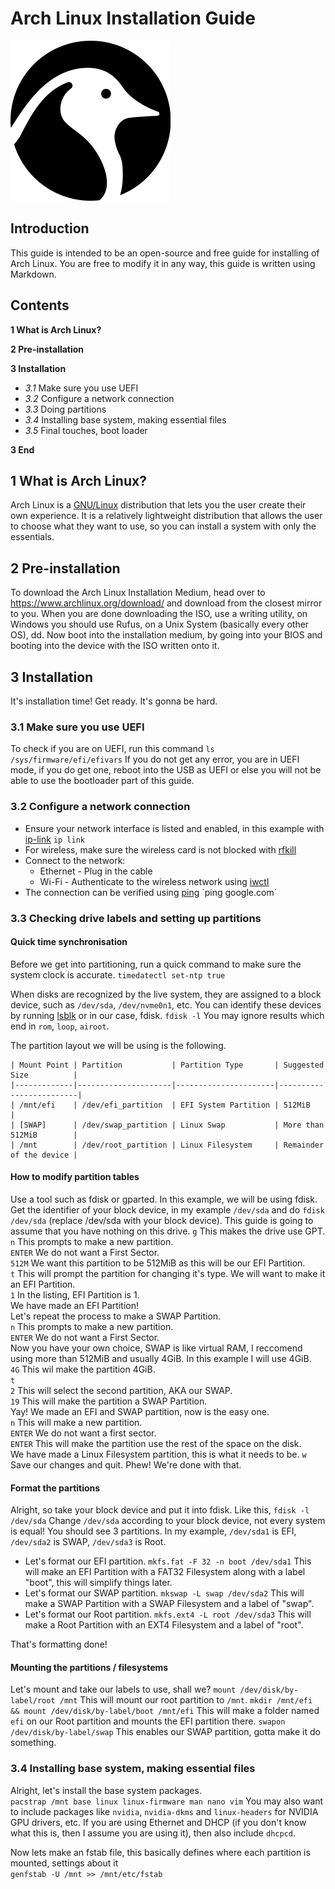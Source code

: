 # Arch Linux Installation Guide

![penguin](img/linux.png)

## Introduction
This guide is intended to be an open-source and free guide for installing of Arch Linux.
You are free to modify it in any way, this guide is written using Markdown. 

## Contents
**1 What is Arch Linux?**  

**2 Pre-installation**  

**3 Installation**
- *3.1* Make sure you use UEFI  
- *3.2* Configure a network connection  
- *3.3* Doing partitions  
- *3.4* Installing base system, making essential files  
- *3.5* Final touches, boot loader  

**3 End**  

## 1 What is Arch Linux?
Arch Linux is a [GNU/Linux](https://pastebin.com/raw/7mq2kKqC) distribution that lets you the user create their own experience. It is a relatively lightweight distribution that allows the user to choose what they want to use, so you can install a system with only the essentials.

## 2 Pre-installation
To download the Arch Linux Installation Medium, head over to https://www.archlinux.org/download/ and download from the closest mirror to you.
When you are done downloading the ISO, use a writing utility, on Windows you should use Rufus, on a Unix System (basically every other OS), dd. Now boot into the installation medium, by going into your BIOS and booting into the device with the ISO written onto it. 

## 3 Installation
It's installation time! Get ready. It's gonna be hard.

### 3.1 Make sure you use UEFI
To check if you are on UEFI, run this command 
`ls /sys/firmware/efi/efivars`
If you do not get any error, you are in UEFI mode, if you do get one, reboot into the USB as UEFI or else you will not be able to use the bootloader part of this guide.

### 3.2 Configure a network connection
- Ensure your network interface is listed and enabled, in this example with [ip-link](https://jlk.fjfi.cvut.cz/arch/manpages/man/ip-link.8)
  `ip link`
- For wireless, make sure the wireless card is not blocked with [rfkill](https://wiki.archlinux.org/index.php/Network_configuration/Wireless#Rfkill_caveat)
- Connect to the network:
  - Ethernet - Plug in the cable
  - Wi-Fi - Authenticate to the wireless network using [iwctl](https://wiki.archlinux.org/index.php/Iwctl)
- The connection can be verified using [ping](https://en.wikipedia.org/wiki/ping_(networking_utility))
  `ping google.com`

### 3.3 Checking drive labels and setting up partitions

#### Quick time synchronisation 

Before we get into partitioning, run a quick command to make sure the system clock is accurate. 
`timedatectl set-ntp true`

When disks are recognized by the live system, they are assigned to a block device, such as `/dev/sda`, `/dev/nvme0n1`, etc. You can identify these devices by running [lsblk](https://wiki.archlinux.org/index.php/Lsblk) or in our case, fdisk. 
`fdisk -l`
You may ignore results which end in `rom`, `loop`, `airoot`. 

The partition layout we will be using is the following. 
```  
| Mount Point | Partition           | Partition Type       | Suggested Size          |  
|-------------|---------------------|----------------------|-------------------------|  
| /mnt/efi    | /dev/efi_partition  | EFI System Partition | 512MiB                  |  
| [SWAP]      | /dev/swap_partition | Linux Swap           | More than 512MiB        |  
| /mnt        | /dev/root_partition | Linux Filesystem     | Remainder of the device |  
```  
#### How to modify partition tables
Use a tool such as fdisk or gparted. In this example, we will be using fdisk.
Get the identifier of your block device, in my example `/dev/sda` and do `fdisk /dev/sda` (replace /dev/sda with your block device).
This guide is going to assume that you have nothing on this drive.
`g` This makes the drive use GPT.  
`n` This prompts to make a new partition.    
`ENTER` We do not want a First Sector.  
`512M` We want this partition to be 512MiB as this will be our EFI Partition.   
`t` This will prompt the partition for changing it's type. We will want to make it an EFI Partition.  
`1` In the listing, EFI Partition is 1.  
We have made an EFI Partition!  
Let's repeat the process to make a SWAP Partition.  
`n` This prompts to make a new partition.  
`ENTER` We do not want a First Sector.  
Now you have your own choice, SWAP is like virtual RAM, I reccomend using more than 512MiB and usually 4GiB. In this example I will use 4GiB.  
`4G` This wil make the partition 4GiB.  
`t`  
`2` This will select the second partition, AKA our SWAP.  
`19` This will make the partition a SWAP Partition.  
Yay! We made an EFI and SWAP partition, now is the easy one.  
`n` This will make a new partition.  
`ENTER` We do not want a first sector.  
`ENTER` This will make the partition use the rest of the space on the disk.  
We have made a Linux Filesystem partition, this is what it needs to be. 
`w` Save our changes and quit.
Phew! We're done with that. 

#### Format the partitions

Alright, so take your block device and put it into fdisk. Like this, `fdisk -l /dev/sda` Change `/dev/sda` according to your block device, not every system is equal! You should see 3 partitions. In my example, `/dev/sda1` is EFI, `/dev/sda2` is SWAP, `/dev/sda3` is Root. 

- Let's format our EFI partition. `mkfs.fat -F 32 -n boot /dev/sda1` This will make an EFI Partition with a FAT32 Filesystem along with a label "boot", this will simplify things later.  
- Let's format our SWAP partition. `mkswap -L swap /dev/sda2` This will make a SWAP Partition with a SWAP Filesystem and a label of "swap". 
- Let's format our Root partition. `mkfs.ext4 -L root /dev/sda3` This will make a Root Partition with an EXT4 Filesystem and a label of "root". 

That's formatting done! 

#### Mounting the partitions / filesystems
Let's mount and take our labels to use, shall we?
`mount /dev/disk/by-label/root /mnt` This will mount our root partition to `/mnt`.
`mkdir /mnt/efi && mount /dev/disk/by-label/boot /mnt/efi` This will make a folder named `efi` on our Root partition and mounts the EFI partition there.
`swapon /dev/disk/by-label/swap` This enables our SWAP partition, gotta make it do something.

### 3.4 Installing base system, making essential files 
Alright, let's install the base system packages.  
`pacstrap /mnt base linux linux-firmware man nano vim` You may also want to include packages like `nvidia`, `nvidia-dkms` and `linux-headers` for NVIDIA GPU drivers, etc. If you are using Ethernet and DHCP (if you don't know what this is, then I assume you are using it), then also include `dhcpcd`.  

Now lets make an fstab file, this basically defines where each partition is mounted, settings about it  
`genfstab -U /mnt >> /mnt/etc/fstab` 

